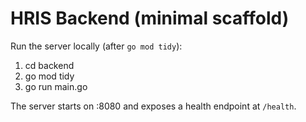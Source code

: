 # HRIS Backend (minimal scaffold)

Run the server locally (after `go mod tidy`):

1. cd backend
2. go mod tidy
3. go run main.go

The server starts on :8080 and exposes a health endpoint at `/health`.
